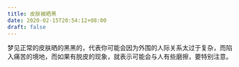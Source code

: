 ```yaml
---
title: 皮肤被晒黑
date: 2020-02-15T20:54:12+08:00
draft: false
---
```


梦见正常的皮肤晒的黑黑的，代表你可能会因为外围的人际关系太过于复杂，而陷入痛苦的境地，而如果有脱皮的现象，就表示可能会与人有些磨擦，要特别注意。